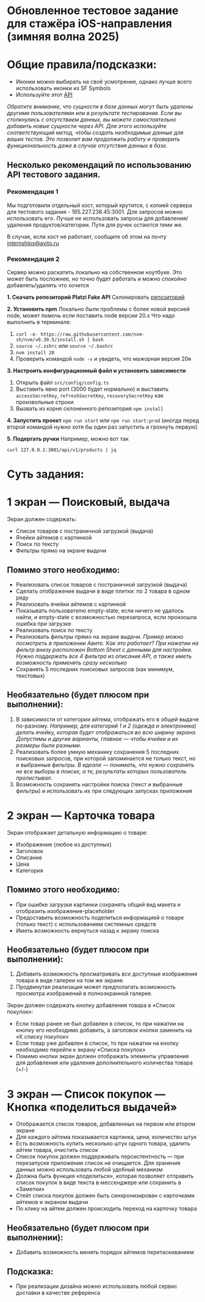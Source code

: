 # Обновленное тестовое задание для стажёра  iOS-направления (зимняя волна 2025)

# Общие правила/подсказки:

- Иконки можно выбирать на своё усмотрение, однако лучше всего использовать иконки из SF Symbols  
- Используйте этот [API](https://fakeapi.platzi.com/)

*Обратите внимание, что сущности в базе данных могут быть удалены другими пользователями или в результате тестирования. Если вы столкнулись с отсутствием данных, вы можете самостоятельно добавить новые сущности через API. Для этого используйте соответствующий метод, чтобы создать необходимые данные для ваших тестов. Это позволит вам продолжить работу и проверить функциональность даже в случае отсутствия данных в базе.*

## Несколько рекомендаций по использованию API тестового задания.
### Рекомендация 1
Мы подготовили отдельный хост, который крутится, с копией сервера для тестового задания - 165.227.238.45:3001. Для запросов можно использовать его. Лучше не использовать запросы для добавления/удаления продуктов/категории. Пути для ручек остаются теми же.

В случае, если хост не работает, сообщите об этом на почту internships@avito.ru
### Рекомендация 2
Сервер можно раскатить локально на собственном ноутбуке. Это может быть посложнее, но точно будет работать и можно спокойно добавлять/удалять что хочется

**1. Скачать репозиторий Platzi Fake API**
Склонировать [репозиторий](https://github.com/PlatziLabs/fake-api-backend/tree/master)

**2. Установить npm**
Локально были проблемы с более новой версией node, может помочь если поставить node версии 20.x
Что надо выполнить в терминале:
1. `curl -o- https://raw.githubusercontent.com/nvm-sh/nvm/v0.39.5/install.sh | bash`
2. `source ~/.zshrc` или `source ~/.bashrc`
3. `nvm install 20`
4. Проверить командой `node -v` и увидеть, что мажорная версия 20я

**3. Настроить конфигурационный файл и установить зависимости**
1. Открыть файл `src/config/config.ts`
2. Выставить явно port (3000 будет нормально) и выставить `accessSecretKey`, `refreshSecretKey`, `recoverySecretKey` как произвольные строки
3. Вызвать из корня склоненного репозитория `npm install`

**4. Запустить проект**
`npm run start` или `npm run start:prod` (иногда перед второй командой нужно хотя бы один раз запустить и грохнуть первую)

**5. Подергать ручки**
Например, можно вот так
```
curl 127.0.0.1:3001/api/v1/products | jq
```

# Суть задания:

# 1 экран — Поисковый, выдача
Экран должен содержать:
- Список товаров с постраничной загрузкой (выдача)  
- Ячейки айтемов с картинкой  
- Поиск по тексту  
- Фильтры прямо на экране выдачи

## Помимо этого необходимо:
- Реализовать список товаров с постраничной загрузкой (выдача)   
- Сделать отображение выдачи в виде плитки: по 2 товара в одном ряду  
- Реализовать ячейки айтемов с картинкой  
- Показывать пользователю empty-state, если ничего не удалось найти, и empty-state с возможностью перезапроса, если произошла ошибка при загрузке  
- Реализовать поиск по тексту  
- Реализовать фильтры прямо на экране выдачи. *Пример можно посмотреть в приложении Авито. Как это работает? При нажатии на фильтр внизу расположен Bottom Sheet с данными для настройки. Нужно поддержать все 4 фильтра из описания API, а также иметь возможность применять сразу несколько*   
- Сохранять 5 последних поисковых запросов (как минимум, текстовых)

## Необязательно (будет плюсом при выполнении):
1) В зависимости от категории айтема, отображать его в общей выдаче по-разному. *Например, для категорий 1 и 2 (одежда и электроника) делать ячейку, которая будет отображаться во всю ширину экрана. Допустимы и другие варианты, главное — чтобы ячейки и их размеры были разными.*  
2) Реализовать более умную механику сохранения 5 последних поисковых запросов, при которой запоминается не только текст, но и выбранные фильтры. *В идеале — понимать, что нужно сохранять не все выборы в поиске, а те, результаты которых пользователь пролистывал.*  
3) Возможность сохранять настройки поиска (текст и выбранные фильтры) и использовать их при следующих запусках приложения

# 2 экран — Карточка товара
Экран отображает детальную информацию о товаре:
- Изображение (любое из доступных)  
- Заголовок  
- Описание  
- Цена  
- Категория

## Помимо этого необходимо:
- При ошибке загрузки картинки сохранять общий вид макета и отобразить изображение-placeholder  
- Предоставить возможность поделиться информацией о товаре (только текст) с использованием системных средств  
- Иметь возможность вернуться назад к экрану поиска

## Необязательно (будет плюсом при выполнении):
1) Добавить возможность просматривать *все* доступные изображения товара в виде галереи на том же экране.
2) Продвинутая реализация может предполагать возможность просмотра изображений в полноэкранной галерее.

Экран должен содержать кнопку добавления товара в «Список покупок»:
- Если товар ранее не был добавлен в список, то при нажатии на кнопку его необходимо добавить, а заголовок кнопки заменить на «К списку покупок»  
- Если товар уже добавлен в список, то при нажатии на кнопку необходимо перейти к экрану «Списка покупок»  
- Помимо кнопки экран должен отображать элементы управления для добавления или удаления дополнительного количества товара (+/-)

# 3 экран — Список покупок — Кнопка «поделиться выдачей»
- Отображается список товаров, добавленных на первом или втором экране  
- Для каждого айтема показывается картинка, цена, количество штук  
- Есть возможность купить несколько штук одного товара, удалить айтем товара, очистить список  
- Список покупок должен поддерживать персистентность — при перезапуске приложения список не очищается. Для хранения данных можно использовать любой удобный механизм  
- Должна быть функция «поделиться», которая позволяет отправить список покупок в виде текста в мессенджере или сохранить в «Заметки»  
- Стейт списка покупок должен быть синхронизирован с карточками айтемов и экраном выдачи  
- По клику на айтем должен происходить переход на карточку товара

## Необязательно (будет плюсом при выполнении):
- Добавить возможность менять порядок айтемов перетаскиванием 

## Подсказка:
- При реализации дизайна можно использовать любой сервис доставки в качестве референса